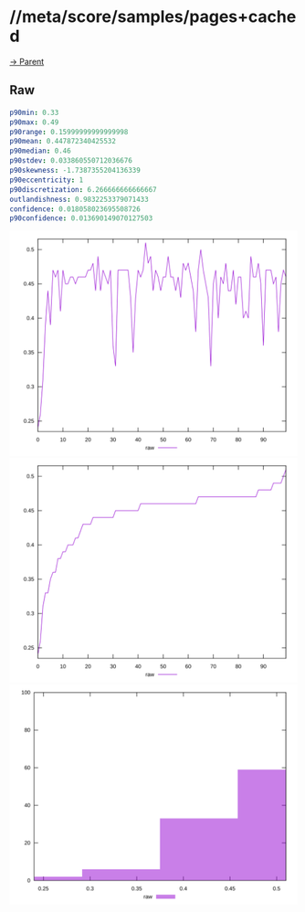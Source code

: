 
# //meta/score/samples/pages+cached

[→ Parent](../..)


## Raw


```yaml
p90min: 0.33
p90max: 0.49
p90range: 0.15999999999999998
p90mean: 0.447872340425532
p90median: 0.46
p90stdev: 0.033860550712036676
p90skewness: -1.7387355204136339
p90eccentricity: 1
p90discretization: 6.266666666666667
outlandishness: 0.9832253379071433
confidence: 0.018058023695508726
p90confidence: 0.013690149070127503

```

![PLOT: raw-values](./raw/values.svg)![PLOT: raw-sorted](./raw/sorted.svg)![PLOT: raw-histogram](./raw/histogram.svg)